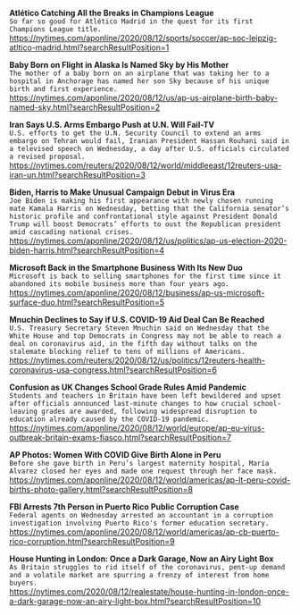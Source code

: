 **Atlético Catching All the Breaks in Champions League**\
`So far so good for Atlético Madrid in the quest for its first Champions League title. `\
https://nytimes.com/aponline/2020/08/12/sports/soccer/ap-soc-leipzig-atltico-madrid.html?searchResultPosition=1

**Baby Born on Flight in Alaska Is Named Sky by His Mother**\
`The mother of a baby born on an airplane that was taking her to a hospital in Anchorage has named her son Sky because of his unique birth and first experience. `\
https://nytimes.com/aponline/2020/08/12/us/ap-us-airplane-birth-baby-named-sky.html?searchResultPosition=2

**Iran Says U.S. Arms Embargo Push at U.N. Will Fail-TV**\
`U.S. efforts to get the U.N. Security Council to extend an arms embargo on Tehran would fail, Iranian President Hassan Rouhani said in a televised speech on Wednesday, a day after U.S. officials circulated a revised proposal.`\
https://nytimes.com/reuters/2020/08/12/world/middleeast/12reuters-usa-iran-un.html?searchResultPosition=3

**Biden, Harris to Make Unusual Campaign Debut in Virus Era**\
`Joe Biden is making his first appearance with newly chosen running mate Kamala Harris on Wednesday, betting that the California senator’s historic profile and confrontational style against President Donald Trump will boost Democrats’ efforts to oust the Republican president amid cascading national crises.`\
https://nytimes.com/aponline/2020/08/12/us/politics/ap-us-election-2020-biden-harris.html?searchResultPosition=4

**Microsoft Back in the Smartphone Business With Its New Duo**\
`Microsoft is back to selling smartphones for the first time since it abandoned its mobile business more than four years ago.`\
https://nytimes.com/aponline/2020/08/12/business/ap-us-microsoft-surface-duo.html?searchResultPosition=5

**Mnuchin Declines to Say if U.S. COVID-19 Aid Deal Can Be Reached**\
`U.S. Treasury Secretary Steven Mnuchin said on Wednesday that the White House and top Democrats in Congress may not be able to reach a deal on coronavirus aid, in the fifth day without talks on the stalemate blocking relief to tens of millions of Americans.  `\
https://nytimes.com/reuters/2020/08/12/us/politics/12reuters-health-coronavirus-usa-congress.html?searchResultPosition=6

**Confusion as UK Changes School Grade Rules Amid Pandemic**\
`Students and teachers in Britain have been left bewildered and upset after officials announced last-minute changes to how crucial school-leaving grades are awarded, following widespread disruption to education already caused by the COVID-19 pandemic.`\
https://nytimes.com/aponline/2020/08/12/world/europe/ap-eu-virus-outbreak-britain-exams-fiasco.html?searchResultPosition=7

**AP Photos: Women With COVID Give Birth Alone in Peru**\
`Before she gave birth in Peru’s largest maternity hospital, María Alvarez closed her eyes and made one request through her face mask.`\
https://nytimes.com/aponline/2020/08/12/world/americas/ap-lt-peru-covid-births-photo-gallery.html?searchResultPosition=8

**FBI Arrests 7th Person in Puerto Rico Public Corruption Case**\
`Federal agents on Wednesday arrested an accountant in a corruption investigation involving Puerto Rico's former education secretary.`\
https://nytimes.com/aponline/2020/08/12/world/americas/ap-cb-puerto-rico-corruption.html?searchResultPosition=9

**House Hunting in London: Once a Dark Garage, Now an Airy Light Box**\
`As Britain struggles to rid itself of the coronavirus, pent-up demand and a volatile market are spurring a frenzy of interest from home buyers.`\
https://nytimes.com/2020/08/12/realestate/house-hunting-in-london-once-a-dark-garage-now-an-airy-light-box.html?searchResultPosition=10

